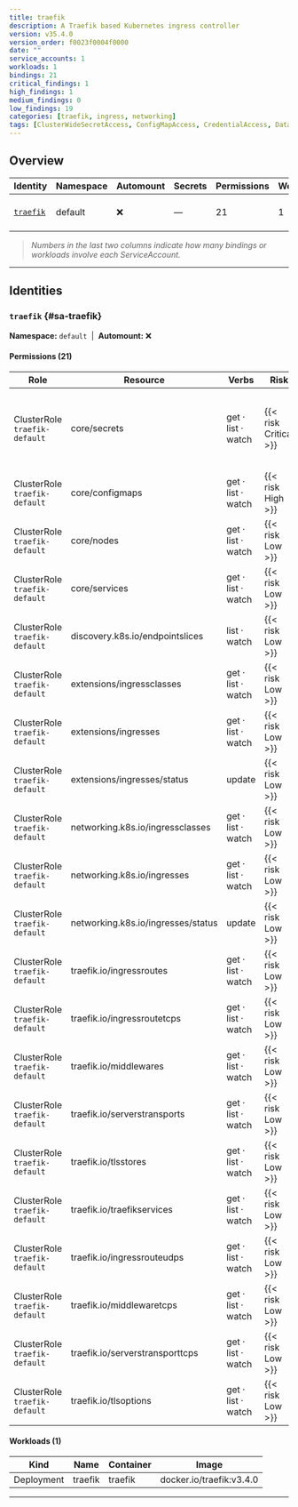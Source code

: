 ```yaml
---
title: traefik
description: A Traefik based Kubernetes ingress controller
version: v35.4.0
version_order: f0023f0004f0000
date: ""
service_accounts: 1
workloads: 1
bindings: 21
critical_findings: 1
high_findings: 1
medium_findings: 0
low_findings: 19
categories: [traefik, ingress, networking]
tags: [ClusterWideSecretAccess, ConfigMapAccess, CredentialAccess, DataExposure, InformationDisclosure]
---
```


## Overview

| Identity                 | Namespace | Automount | Secrets | Permissions | Workloads | Risk                    |
| ------------------------ | --------- | --------- | ------- | ----------- | --------- | ----------------------- |
| [`traefik`](#sa-traefik) | default   | ❌        | —       | 21          | 1         | {{< risk "Critical" >}} |

> _Numbers in the last two columns indicate how many bindings or workloads involve each ServiceAccount._

---

## Identities

### `traefik` {#sa-traefik}

**Namespace:** `default` &nbsp;|&nbsp; **Automount:** ❌

#### Permissions (21)

| Role                          | Resource                           | Verbs              | Risk                  | Tags                                                                                                                                |
| ----------------------------- | ---------------------------------- | ------------------ | --------------------- | ----------------------------------------------------------------------------------------------------------------------------------- |
| ClusterRole `traefik-default` | core/secrets                       | get · list · watch | {{< risk Critical >}} | {{< tag "ClusterWideSecretAccess" >}} {{< tag "CredentialAccess" >}} {{< tag "DataExposure" >}} {{< tag "InformationDisclosure" >}} |
| ClusterRole `traefik-default` | core/configmaps                    | get · list · watch | {{< risk High >}}     | {{< tag "ConfigMapAccess" >}} {{< tag "DataExposure" >}} {{< tag "InformationDisclosure" >}}                                        |
| ClusterRole `traefik-default` | core/nodes                         | get · list · watch | {{< risk Low >}}      |                                                                                                                                     |
| ClusterRole `traefik-default` | core/services                      | get · list · watch | {{< risk Low >}}      |                                                                                                                                     |
| ClusterRole `traefik-default` | discovery.k8s.io/endpointslices    | list · watch       | {{< risk Low >}}      |                                                                                                                                     |
| ClusterRole `traefik-default` | extensions/ingressclasses          | get · list · watch | {{< risk Low >}}      |                                                                                                                                     |
| ClusterRole `traefik-default` | extensions/ingresses               | get · list · watch | {{< risk Low >}}      |                                                                                                                                     |
| ClusterRole `traefik-default` | extensions/ingresses/status        | update             | {{< risk Low >}}      |                                                                                                                                     |
| ClusterRole `traefik-default` | networking.k8s.io/ingressclasses   | get · list · watch | {{< risk Low >}}      |                                                                                                                                     |
| ClusterRole `traefik-default` | networking.k8s.io/ingresses        | get · list · watch | {{< risk Low >}}      |                                                                                                                                     |
| ClusterRole `traefik-default` | networking.k8s.io/ingresses/status | update             | {{< risk Low >}}      |                                                                                                                                     |
| ClusterRole `traefik-default` | traefik.io/ingressroutes           | get · list · watch | {{< risk Low >}}      |                                                                                                                                     |
| ClusterRole `traefik-default` | traefik.io/ingressroutetcps        | get · list · watch | {{< risk Low >}}      |                                                                                                                                     |
| ClusterRole `traefik-default` | traefik.io/middlewares             | get · list · watch | {{< risk Low >}}      |                                                                                                                                     |
| ClusterRole `traefik-default` | traefik.io/serverstransports       | get · list · watch | {{< risk Low >}}      |                                                                                                                                     |
| ClusterRole `traefik-default` | traefik.io/tlsstores               | get · list · watch | {{< risk Low >}}      |                                                                                                                                     |
| ClusterRole `traefik-default` | traefik.io/traefikservices         | get · list · watch | {{< risk Low >}}      |                                                                                                                                     |
| ClusterRole `traefik-default` | traefik.io/ingressrouteudps        | get · list · watch | {{< risk Low >}}      |                                                                                                                                     |
| ClusterRole `traefik-default` | traefik.io/middlewaretcps          | get · list · watch | {{< risk Low >}}      |                                                                                                                                     |
| ClusterRole `traefik-default` | traefik.io/serverstransporttcps    | get · list · watch | {{< risk Low >}}      |                                                                                                                                     |
| ClusterRole `traefik-default` | traefik.io/tlsoptions              | get · list · watch | {{< risk Low >}}      |                                                                                                                                     |

#### Workloads (1)

| Kind       | Name    | Container | Image                    |
| ---------- | ------- | --------- | ------------------------ |
| Deployment | traefik | traefik   | docker.io/traefik:v3.4.0 |

---
